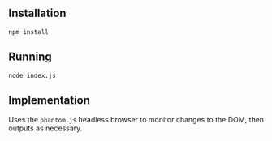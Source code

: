 Installation
------------

`npm install`

Running
-------

`node index.js`

Implementation
--------------

Uses the `phantom.js` headless browser to monitor changes to the DOM, then outputs as necessary.

